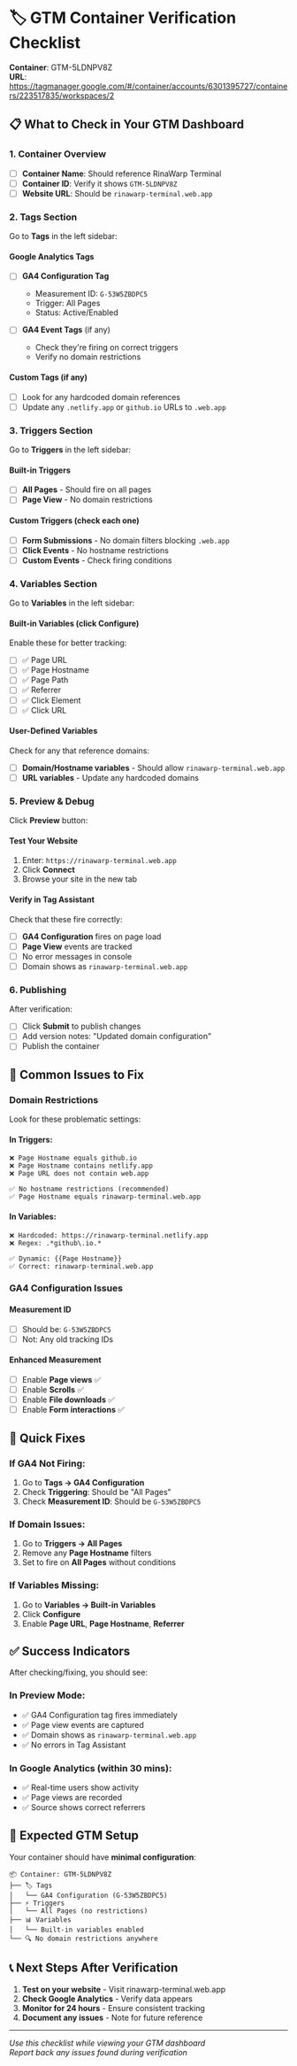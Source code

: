 # 🏷️ GTM Container Verification Checklist

**Container**: GTM-5LDNPV8Z  
**URL**: https://tagmanager.google.com/#/container/accounts/6301395727/containers/223517835/workspaces/2

## 📋 **What to Check in Your GTM Dashboard**

### **1. Container Overview**
- [ ] **Container Name**: Should reference RinaWarp Terminal
- [ ] **Container ID**: Verify it shows `GTM-5LDNPV8Z`
- [ ] **Website URL**: Should be `rinawarp-terminal.web.app`

### **2. Tags Section** 
Go to **Tags** in the left sidebar:

#### **Google Analytics Tags**
- [ ] **GA4 Configuration Tag**
  - Measurement ID: `G-53W5ZBDPC5`
  - Trigger: All Pages
  - Status: Active/Enabled

- [ ] **GA4 Event Tags** (if any)
  - Check they're firing on correct triggers
  - Verify no domain restrictions

#### **Custom Tags** (if any)
- [ ] Look for any hardcoded domain references
- [ ] Update any `.netlify.app` or `github.io` URLs to `.web.app`

### **3. Triggers Section**
Go to **Triggers** in the left sidebar:

#### **Built-in Triggers**
- [ ] **All Pages** - Should fire on all pages
- [ ] **Page View** - No domain restrictions

#### **Custom Triggers** (check each one)
- [ ] **Form Submissions** - No domain filters blocking `.web.app`
- [ ] **Click Events** - No hostname restrictions
- [ ] **Custom Events** - Check firing conditions

### **4. Variables Section**
Go to **Variables** in the left sidebar:

#### **Built-in Variables** (click Configure)
Enable these for better tracking:
- [ ] ✅ Page URL
- [ ] ✅ Page Hostname  
- [ ] ✅ Page Path
- [ ] ✅ Referrer
- [ ] ✅ Click Element
- [ ] ✅ Click URL

#### **User-Defined Variables**
Check for any that reference domains:
- [ ] **Domain/Hostname variables** - Should allow `rinawarp-terminal.web.app`
- [ ] **URL variables** - Update any hardcoded domains

### **5. Preview & Debug**
Click **Preview** button:

#### **Test Your Website**
1. Enter: `https://rinawarp-terminal.web.app`
2. Click **Connect**
3. Browse your site in the new tab

#### **Verify in Tag Assistant**
Check that these fire correctly:
- [ ] **GA4 Configuration** fires on page load
- [ ] **Page View** events are tracked
- [ ] No error messages in console
- [ ] Domain shows as `rinawarp-terminal.web.app`

### **6. Publishing**
After verification:
- [ ] Click **Submit** to publish changes
- [ ] Add version notes: "Updated domain configuration"
- [ ] Publish the container

## 🚨 **Common Issues to Fix**

### **Domain Restrictions**
Look for these problematic settings:

#### **In Triggers:**
```
❌ Page Hostname equals github.io
❌ Page Hostname contains netlify.app
❌ Page URL does not contain web.app

✅ No hostname restrictions (recommended)
✅ Page Hostname equals rinawarp-terminal.web.app
```

#### **In Variables:**
```
❌ Hardcoded: https://rinawarp-terminal.netlify.app
❌ Regex: .*github\.io.*

✅ Dynamic: {{Page Hostname}}
✅ Correct: rinawarp-terminal.web.app
```

### **GA4 Configuration Issues**
#### **Measurement ID**
- [ ] Should be: `G-53W5ZBDPC5`
- [ ] Not: Any old tracking IDs

#### **Enhanced Measurement**
- [ ] Enable **Page views** ✅
- [ ] Enable **Scrolls** ✅  
- [ ] Enable **File downloads** ✅
- [ ] Enable **Form interactions** ✅

## 🔧 **Quick Fixes**

### **If GA4 Not Firing:**
1. Go to **Tags → GA4 Configuration**
2. Check **Triggering**: Should be "All Pages"
3. Check **Measurement ID**: Should be `G-53W5ZBDPC5`

### **If Domain Issues:**
1. Go to **Triggers → All Pages**
2. Remove any **Page Hostname** filters
3. Set to fire on **All Pages** without conditions

### **If Variables Missing:**
1. Go to **Variables → Built-in Variables**
2. Click **Configure** 
3. Enable **Page URL**, **Page Hostname**, **Referrer**

## ✅ **Success Indicators**

After checking/fixing, you should see:

### **In Preview Mode:**
- ✅ GA4 Configuration tag fires immediately
- ✅ Page view events are captured
- ✅ Domain shows as `rinawarp-terminal.web.app`
- ✅ No errors in Tag Assistant

### **In Google Analytics (within 30 mins):**
- ✅ Real-time users show activity
- ✅ Page views are recorded
- ✅ Source shows correct referrers

## 🎯 **Expected GTM Setup**

Your container should have **minimal configuration**:

```
📦 Container: GTM-5LDNPV8Z
├── 🏷️ Tags
│   └── GA4 Configuration (G-53W5ZBDPC5)
├── ⚡ Triggers  
│   └── All Pages (no restrictions)
├── 📊 Variables
│   └── Built-in variables enabled
└── 🔍 No domain restrictions anywhere
```

## 📞 **Next Steps After Verification**

1. **Test on your website** - Visit rinawarp-terminal.web.app
2. **Check Google Analytics** - Verify data appears
3. **Monitor for 24 hours** - Ensure consistent tracking
4. **Document any issues** - Note for future reference

---

*Use this checklist while viewing your GTM dashboard*  
*Report back any issues found during verification*
